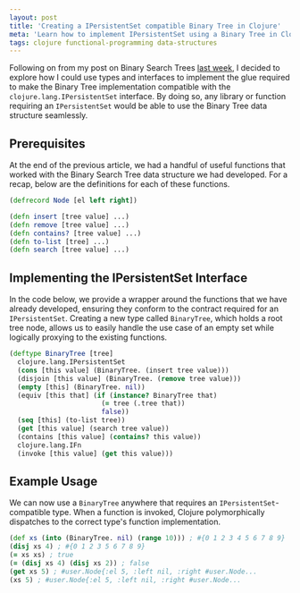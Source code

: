 ```yaml
---
layout: post
title: 'Creating a IPersistentSet compatible Binary Tree in Clojure'
meta: 'Learn how to implement IPersistentSet using a Binary Tree in Clojure, making it compatible with existing Clojure functions and libraries.'
tags: clojure functional-programming data-structures
---
```


Following on from my post on Binary Search Trees [last week](/posts/binary-search-trees-in-clojure/), I decided to explore how I could use types and interfaces to implement the glue required to make the Binary Tree implementation compatible with the `clojure.lang.IPersistentSet` interface. <!--more-->
By doing so, any library or function requiring an `IPersistentSet` would be able to use the Binary Tree data structure seamlessly.

## Prerequisites

At the end of the previous article, we had a handful of useful functions that worked with the Binary Search Tree data structure we had developed.
For a recap, below are the definitions for each of these functions.

```clojure
(defrecord Node [el left right])

(defn insert [tree value] ...)
(defn remove [tree value] ...)
(defn contains? [tree value] ...)
(defn to-list [tree] ...)
(defn search [tree value] ...)
```

## Implementing the IPersistentSet Interface

In the code below, we provide a wrapper around the functions that we have already developed, ensuring they conform to the contract required for an `IPersistentSet`.
Creating a new type called `BinaryTree`, which holds a root tree node, allows us to easily handle the use case of an empty set while logically proxying to the existing functions.

```clojure
(deftype BinaryTree [tree]
  clojure.lang.IPersistentSet
  (cons [this value] (BinaryTree. (insert tree value)))
  (disjoin [this value] (BinaryTree. (remove tree value)))
  (empty [this] (BinaryTree. nil))
  (equiv [this that] (if (instance? BinaryTree that)
                       (= tree (.tree that))
                       false))
  (seq [this] (to-list tree))
  (get [this value] (search tree value))
  (contains [this value] (contains? this value))
  clojure.lang.IFn
  (invoke [this value] (get this value)))
```

## Example Usage

We can now use a `BinaryTree` anywhere that requires an `IPersistentSet`-compatible type.
When a function is invoked, Clojure polymorphically dispatches to the correct type's function implementation.

```clojure
(def xs (into (BinaryTree. nil) (range 10))) ; #{0 1 2 3 4 5 6 7 8 9}
(disj xs 4) ; #{0 1 2 3 5 6 7 8 9}
(= xs xs) ; true
(= (disj xs 4) (disj xs 2)) ; false
(get xs 5) ; #user.Node{:el 5, :left nil, :right #user.Node...
(xs 5) ; #user.Node{:el 5, :left nil, :right #user.Node...
```
